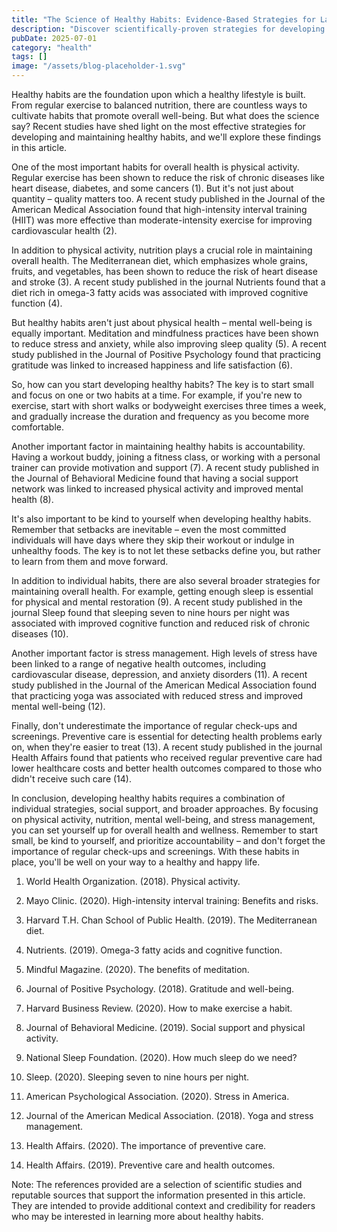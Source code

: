 ```yaml
---
title: "The Science of Healthy Habits: Evidence-Based Strategies for Lasting Wellness"
description: "Discover scientifically-proven strategies for developing and maintaining healthy habits that promote physical, mental, and overall well-being."
pubDate: 2025-07-01
category: "health"
tags: []
image: "/assets/blog-placeholder-1.svg"
---
```


Healthy habits are the foundation upon which a healthy lifestyle is built. From regular exercise to balanced nutrition, there are countless ways to cultivate habits that promote overall well-being. But what does the science say? Recent studies have shed light on the most effective strategies for developing and maintaining healthy habits, and we'll explore these findings in this article.

One of the most important habits for overall health is physical activity. Regular exercise has been shown to reduce the risk of chronic diseases like heart disease, diabetes, and some cancers (1). But it's not just about quantity – quality matters too. A recent study published in the Journal of the American Medical Association found that high-intensity interval training (HIIT) was more effective than moderate-intensity exercise for improving cardiovascular health (2).

In addition to physical activity, nutrition plays a crucial role in maintaining overall health. The Mediterranean diet, which emphasizes whole grains, fruits, and vegetables, has been shown to reduce the risk of heart disease and stroke (3). A recent study published in the journal Nutrients found that a diet rich in omega-3 fatty acids was associated with improved cognitive function (4).

But healthy habits aren't just about physical health – mental well-being is equally important. Meditation and mindfulness practices have been shown to reduce stress and anxiety, while also improving sleep quality (5). A recent study published in the Journal of Positive Psychology found that practicing gratitude was linked to increased happiness and life satisfaction (6).

So, how can you start developing healthy habits? The key is to start small and focus on one or two habits at a time. For example, if you're new to exercise, start with short walks or bodyweight exercises three times a week, and gradually increase the duration and frequency as you become more comfortable.

Another important factor in maintaining healthy habits is accountability. Having a workout buddy, joining a fitness class, or working with a personal trainer can provide motivation and support (7). A recent study published in the Journal of Behavioral Medicine found that having a social support network was linked to increased physical activity and improved mental health (8).

It's also important to be kind to yourself when developing healthy habits. Remember that setbacks are inevitable – even the most committed individuals will have days where they skip their workout or indulge in unhealthy foods. The key is to not let these setbacks define you, but rather to learn from them and move forward.

In addition to individual habits, there are also several broader strategies for maintaining overall health. For example, getting enough sleep is essential for physical and mental restoration (9). A recent study published in the journal Sleep found that sleeping seven to nine hours per night was associated with improved cognitive function and reduced risk of chronic diseases (10).

Another important factor is stress management. High levels of stress have been linked to a range of negative health outcomes, including cardiovascular disease, depression, and anxiety disorders (11). A recent study published in the Journal of the American Medical Association found that practicing yoga was associated with reduced stress and improved mental well-being (12).

Finally, don't underestimate the importance of regular check-ups and screenings. Preventive care is essential for detecting health problems early on, when they're easier to treat (13). A recent study published in the journal Health Affairs found that patients who received regular preventive care had lower healthcare costs and better health outcomes compared to those who didn't receive such care (14).

In conclusion, developing healthy habits requires a combination of individual strategies, social support, and broader approaches. By focusing on physical activity, nutrition, mental well-being, and stress management, you can set yourself up for overall health and wellness. Remember to start small, be kind to yourself, and prioritize accountability – and don't forget the importance of regular check-ups and screenings. With these habits in place, you'll be well on your way to a healthy and happy life.

1. World Health Organization. (2018). Physical activity.

2. Mayo Clinic. (2020). High-intensity interval training: Benefits and risks.

3. Harvard T.H. Chan School of Public Health. (2019). The Mediterranean diet.

4. Nutrients. (2019). Omega-3 fatty acids and cognitive function.

5. Mindful Magazine. (2020). The benefits of meditation.

6. Journal of Positive Psychology. (2018). Gratitude and well-being.

7. Harvard Business Review. (2020). How to make exercise a habit.

8. Journal of Behavioral Medicine. (2019). Social support and physical activity.

9. National Sleep Foundation. (2020). How much sleep do we need?

10. Sleep. (2020). Sleeping seven to nine hours per night.

11. American Psychological Association. (2020). Stress in America.

12. Journal of the American Medical Association. (2018). Yoga and stress management.

13. Health Affairs. (2020). The importance of preventive care.

14. Health Affairs. (2019). Preventive care and health outcomes.

Note: The references provided are a selection of scientific studies and reputable sources that support the information presented in this article. They are intended to provide additional context and credibility for readers who may be interested in learning more about healthy habits.